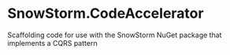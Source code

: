 # SnowStorm.CodeAccelerator
Scaffolding code for use with the SnowStorm NuGet package that implements a CQRS pattern
